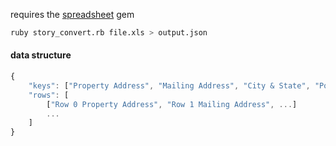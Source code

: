 requires the [spreadsheet](https://github.com/zdavatz/spreadsheet) gem

```sh
ruby story_convert.rb file.xls > output.json
```

#### data structure

```js
{
	"keys": ["Property Address", "Mailing Address", "City & State", "Postal Code", "Category"]
	"rows": [
		["Row 0 Property Address", "Row 1 Mailing Address", ...]
		...
	]
}
```
